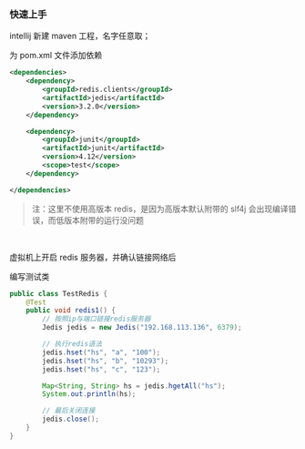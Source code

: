 ### 快速上手

intellij 新建 maven 工程，名字任意取；

为 pom.xml 文件添加依赖

```xml
<dependencies>
    <dependency>
        <groupId>redis.clients</groupId>
        <artifactId>jedis</artifactId>
        <version>3.2.0</version>
    </dependency>

    <dependency>
        <groupId>junit</groupId>
        <artifactId>junit</artifactId>
        <version>4.12</version>
        <scope>test</scope>
    </dependency>

</dependencies>
```

> 注：这里不使用高版本 redis，是因为高版本默认附带的 slf4j 会出现编译错误，而低版本附带的运行没问题

<br>

虚拟机上开启 redis 服务器，并确认链接网络后

编写测试类

```java
public class TestRedis {
    @Test
    public void redis1() {
        // 按照ip与端口链接redis服务器
        Jedis jedis = new Jedis("192.168.113.136", 6379);

        // 执行redis语法
        jedis.hset("hs", "a", "100");
        jedis.hset("hs", "b", "10293");
        jedis.hset("hs", "c", "123");

        Map<String, String> hs = jedis.hgetAll("hs");
        System.out.println(hs);

        // 最后关闭连接
        jedis.close();
    }
}
```

<br>

###
